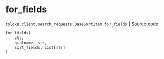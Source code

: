 # for_fields
`toloka.client.search_requests.BaseSortItem.for_fields` | [Source code](https://github.com/Toloka/toloka-kit/blob/v1.2.0/src/client/search_requests.py#L99)

```python
for_fields(
    cls,
    qualname: str,
    sort_fields: List[str]
)
```

